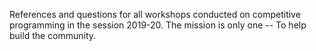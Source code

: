 References and questions for all workshops conducted on competitive programming in the session 2019-20.
The mission is only one -- To help build the community.
